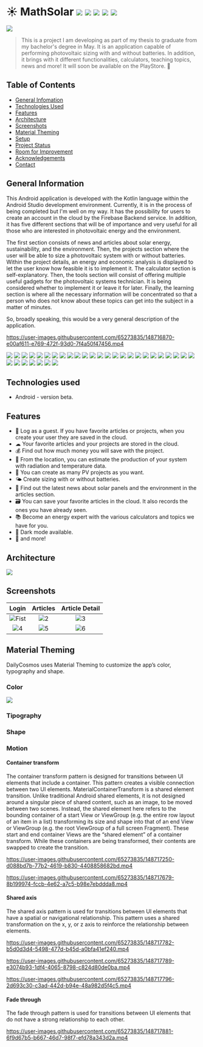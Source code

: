 # ☀ MathSolar ![](https://img.shields.io/static/v1?style=plastic&label=Version&labelColor=212121&message=Beta&color=green) ![](https://img.shields.io/static/v1?style=plastic&label=Language&labelColor=212121&message=Kotlin&color=9719ff) ![](https://img.shields.io/static/v1?style=plastic&label=Technology&labelColor=212121&message=Android&color=#a4c639) ![](https://img.shields.io/static/v1?style=plastic&label=Backend&labelColor=212121&message=Firebase&color=ff9819) ![](https://img.shields.io/static/v1?style=plastic&label=Layout&labelColor=212121&message=XML&color=ff0068)

![](resources/images/mathsolar_cover.jpg?raw=true)
> 
> This is a project I am developing as part of my thesis to graduate from my bachelor's degree in May. It is an application capable of performing photovoltaic sizing with and without batteries. In addition, it brings with it different functionalities, calculators, teaching topics, news and more! It will soon be available on the PlayStore. 💪

## Table of Contents
* [General Infomation](#general-information)
* [Technologies Used](#technologies-used)
* [Features](#features)
* [Architecture](#architecture)
* [Screenshots](#screenshots)
* [Material Theming](#material-theming)
* [Setup](#setup)
* [Project Status](#project-status)
* [Room for Improvement](#room-for-improvement)
* [Acknowledgements](#acknowledgements)
* [Contact](#contact)
<!-- * [License](#license) -->

## General Information
This Android application is developed with the Kotlin language within the Android Studio development environment. Currently, it is in the process of being completed but I'm well on my way. It has the possibility for users to create an account in the cloud by the Firebase Backend service. In addition, it has five different sections that will be of importance and very useful for all those who are interested in photovoltaic energy and the environment. 

The first section consists of news and articles about solar energy, sustainability, and the environment. Then, the projects section where the user will be able to size a photovoltaic system with or without batteries. Within the project details, an energy and economic analysis is displayed to let the user know how feasible it is to implement it. The calculator section is self-explanatory. Then, the tools section will consist of offering multiple useful gadgets for the photovoltaic systems technician. It is being considered whether to implement it or leave it for later. Finally, the learning section is where all the necessary information will be concentrated so that a person who does not know about these topics can get into the subject in a matter of minutes. 

So, broadly speaking, this would be a very general description of the application. 

https://user-images.githubusercontent.com/65273835/148716870-e00af611-e769-472f-93d0-7f4a50f47456.mp4

![](https://img.shields.io/static/v1??style=flat-squaren&label=Language&labelColor=212121&message=Kotlin&color=9719ff)
![](https://img.shields.io/static/v1??style=flat-squaren&label=IDE&labelColor=212121&message=AndroidStudio&color=9719ff)
![](https://img.shields.io/static/v1??style=flat-squaren&label=Architecture&labelColor=212121&message=MVVM&color=9719ff)
![](https://img.shields.io/static/v1??style=flat-squaren&label=Network&labelColor=212121&message=Retrofit2&color=9719ff)
![](https://img.shields.io/static/v1??style=flat-squaren&label=Serialization&labelColor=212121&message=GSON&color=9719ff)
![](https://img.shields.io/static/v1??style=flat-squaren&label=ImageLoading&labelColor=212121&message=Glide&color=9719ff)
![](https://img.shields.io/static/v1??style=flat-squaren&label=Cache&labelColor=212121&message=Room&color=9719ff)
![](https://img.shields.io/static/v1??style=flat-squaren&label=Preferences&labelColor=212121&message=Datastore&color=9719ff)
![](https://img.shields.io/static/v1??style=flat-squaren&label=Injection&labelColor=212121&message=Hilt&color=9719ff)
![](https://img.shields.io/static/v1??style=flat-squaren&label=Navegation&labelColor=212121&message=NavegationComponents&color=9719ff)
![](https://img.shields.io/static/v1??style=flat-squaren&label=Views&labelColor=212121&message=Databinding&color=9719ff)
![](https://img.shields.io/static/v1??style=flat-squaren&label=Background&labelColor=212121&message=Workmanager&color=9719ff)
![](https://img.shields.io/static/v1??style=flat-squaren&label=API&labelColor=212121&message=GoogleMaps&color=2132CE)
![](https://img.shields.io/static/v1??style=flat-squaren&label=API&labelColor=212121&message=FreeNews&color=2132CE)
![](https://img.shields.io/static/v1??style=flat-squaren&label=API&labelColor=212121&message=NasaPower&color=2132CE)
![](https://img.shields.io/static/v1??style=flat-squaren&label=API&labelColor=212121&message=PvWatts&color=2132CE)
![](https://img.shields.io/static/v1??style=flat-squaren&label=Firebase&labelColor=212121&message=Authentification&color=ff9819)
![](https://img.shields.io/static/v1??style=flat-squaren&label=Firebase&labelColor=212121&message=Store&color=ff9819)
![](https://img.shields.io/static/v1??style=flat-squaren&label=Firebase&labelColor=212121&message=Storage&color=ff9819)
![](https://img.shields.io/static/v1??style=flat-squaren&label=Firebase&labelColor=212121&message=Crashlytics&color=ff9819)
![](https://img.shields.io/static/v1??style=flat-squaren&label=Firebase&labelColor=212121&message=TestLab&color=ff9819)
![](https://img.shields.io/static/v1??style=flat-squaren&label=Permissions&labelColor=212121&message=Camara&color=a4c639)
![](https://img.shields.io/static/v1??style=flat-squaren&label=Permissions&labelColor=212121&message=ReadInternalStorage&color=a4c639)
![](https://img.shields.io/static/v1??style=flat-squaren&label=Permissions&labelColor=212121&message=Location&color=a4c639)
![](https://img.shields.io/static/v1??style=flat-squaren&label=Layout&labelColor=212121&message=XML&color=ff0068)
![](https://img.shields.io/static/v1??style=flat-squaren&label=Design&labelColor=212121&message=Figma&color=ff0068)
![](https://img.shields.io/static/v1??style=flat-squaren&label=Guide&labelColor=212121&message=Material2&color=ff0068)
![](https://img.shields.io/static/v1??style=flat-squaren&label=Animations&labelColor=212121&message=Lottie&color=ff0068)
![](https://img.shields.io/static/v1??style=flat-squaren&label=Animations&labelColor=212121&message=MotionLayout&color=ff0068)
![](https://img.shields.io/static/v1??style=flat-squaren&label=Transitions&labelColor=212121&message=Motion&color=ff0068)
![](https://img.shields.io/static/v1??style=flat-squaren&label=Theme&labelColor=212121&message=Light&color=ff0068)
![](https://img.shields.io/static/v1??style=flat-squaren&label=Theme&labelColor=212121&message=Dark&color=ff0068)

## Technologies used
- Android - version beta.

## Features
- 👤 Log as a guest. If you have favorite articles or projects, when you create your user they are saved in the cloud.
- ☁ Your favorite articles and your projects are stored in the cloud.
- 💰 Find out how much money you will save with the project.
- 📍 From the location, you can estimate the production of your system with radiation and temperature data.
- 🤩 You can create as many PV projects as you want.
- 🌤 Create sizing with or without batteries.
- 📰 Find out the latest news about solar panels and the environment in the articles section. 
- 🗃 You can save your favorite articles in the cloud. It also records the ones you have already seen.
- 📚 Become an energy expert with the various calculators and topics we have for you. 
- 🌙 Dark mode available.
- 🌟 and more!

## Architecture
![](resources/images/architecture.mvvm.png?raw=true)

## Screenshots
| Login | Articles |  Article Detail |
|:-:|:-:|:-:|
| ![Fist](resources/images/00.login_light.jpg?raw=true) | ![2](resources/images/01.articles_light.jpg?raw=true) | ![3](resources/images/02.article_light.jpg?raw=true) |
| ![4](resources/images/00.login_dark.jpg?raw=true) | ![5](resources/images/01.articles_dark.jpg?raw=true) | ![6](resources/images/02.article_dark.jpg?raw=true) |


## Material Theming
DailyCosmos uses Material Theming to customize the app’s color, typography and shape.

### Color

![](resources/images/08.color.theme.light.articles.png?raw=true)

### Tipography

### Shape

### Motion
#### Container transform
The container transform pattern is designed for transitions between UI elements that include a container. This pattern creates a visible connection between two UI elements.
MaterialContainerTransform is a shared element transition. Unlike traditional Android shared elements, it is not designed around a singular piece of shared content, such as an image, to be moved between two scenes. Instead, the shared element here refers to the bounding container of a start View or ViewGroup (e.g. the entire row layout of an item in a list) transforming its size and shape into that of an end View or ViewGroup (e.g. the root ViewGroup of a full screen Fragment). These start and end container Views are the “shared element” of a container transform. While these containers are being transformed, their contents are swapped to create the transition.

https://user-images.githubusercontent.com/65273835/148717250-d088bd7b-77b2-4619-b830-4408858682bd.mp4

https://user-images.githubusercontent.com/65273835/148717679-8b199974-fccb-4e62-a7c5-b98e7ebddda8.mp4

#### Shared axis
The shared axis pattern is used for transitions between UI elements that have a spatial or navigational relationship. This pattern uses a shared transformation on the x, y, or z axis to reinforce the relationship between elements.

https://user-images.githubusercontent.com/65273835/148717782-b5d0d3d4-5498-477d-b45d-a0bfa41ef240.mp4

https://user-images.githubusercontent.com/65273835/148717789-e3074b93-1df4-4065-8798-c824d80de0ba.mp4

https://user-images.githubusercontent.com/65273835/148717796-2d693c30-c3ad-442d-b94e-48a982d5f4c5.mp4

#### Fade through
The fade through pattern is used for transitions between UI elements that do not have a strong relationship to each other.

https://user-images.githubusercontent.com/65273835/148717881-6f9d67b5-b667-46d7-98f7-efd78a343d2a.mp4










